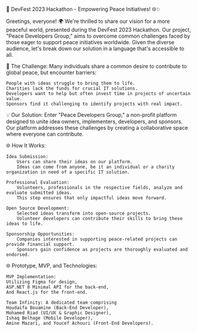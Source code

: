 🚀 DevFest 2023 Hackathon - Empowering Peace Initiatives! 🌐✨

Greetings, everyone! 🌍 We're thrilled to share our vision for a more peaceful world, presented during the DevFest 2023 Hackathon. Our project, "Peace Developers Group," aims to overcome common challenges faced by those eager to support peace initiatives worldwide. Given the diverse audience, let's break down our solution in a language that's accessible to all.

🤔 The Challenge:
Many individuals share a common desire to contribute to global peace, but encounter barriers:

    People with ideas struggle to bring them to life.
    Charities lack the funds for crucial IT solutions.
    Developers want to help but often invest time in projects of uncertain value.
    Sponsors find it challenging to identify projects with real impact.

💡 Our Solution:
Enter "Peace Developers Group," a non-profit platform designed to unite idea owners, implementers, developers, and sponsors. Our platform addresses these challenges by creating a collaborative space where everyone can contribute.

🌐 How It Works:

    Idea Submission:
        Users can share their ideas on our platform.
        Ideas can come from anyone, be it an individual or a charity organization in need of a specific IT solution.

    Professional Evaluation:
        Volunteers, professionals in the respective fields, analyze and evaluate submitted ideas.
        This step ensures that only impactful ideas move forward.

    Open Source Development:
        Selected ideas transform into open-source projects.
        Volunteer developers can contribute their skills to bring these ideas to life.

    Sponsorship Opportunities:
        Companies interested in supporting peace-related projects can provide financial support.
        Sponsors gain confidence as projects are thoroughly evaluated and endorsed.

🌐 Prototype, MVP, and Technologies:

    MVP Implementation: 
    Utilizing Figma for design, 
    ASP.NET 8 Minimal API for the back-end,
    And React.js for the front-end.
    
    Team Infinity: A dedicated team comprising 
    Houdaifa Bouamine (Back-End Developer),
    Mohamed Riad (UI/UX & Graphic Designer),
    Ishaq Belhage (Mobile Developer),
    Amine Mazari, and Youcef Achouri (Front-End Developers).
